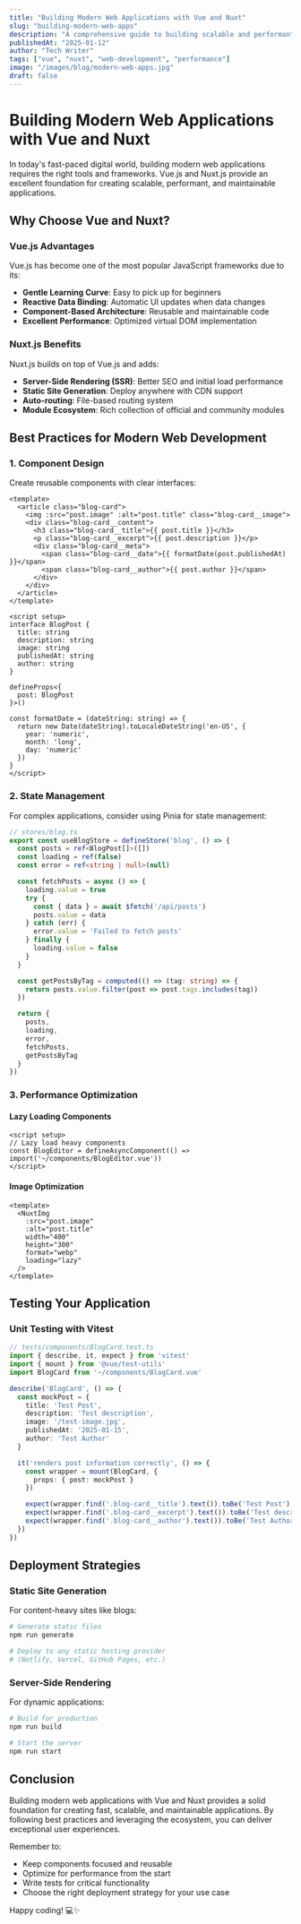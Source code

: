 ```yaml
---
title: "Building Modern Web Applications with Vue and Nuxt"
slug: "building-modern-web-apps"
description: "A comprehensive guide to building scalable and performant web applications using Vue.js and Nuxt.js"
publishedAt: "2025-01-12"
author: "Tech Writer"
tags: ["vue", "nuxt", "web-development", "performance"]
image: "/images/blog/modern-web-apps.jpg"
draft: false
---
```


# Building Modern Web Applications with Vue and Nuxt

In today's fast-paced digital world, building modern web applications requires the right tools and frameworks. Vue.js and Nuxt.js provide an excellent foundation for creating scalable, performant, and maintainable applications.

## Why Choose Vue and Nuxt?

### Vue.js Advantages

Vue.js has become one of the most popular JavaScript frameworks due to its:

- **Gentle Learning Curve**: Easy to pick up for beginners
- **Reactive Data Binding**: Automatic UI updates when data changes
- **Component-Based Architecture**: Reusable and maintainable code
- **Excellent Performance**: Optimized virtual DOM implementation

### Nuxt.js Benefits

Nuxt.js builds on top of Vue.js and adds:

- **Server-Side Rendering (SSR)**: Better SEO and initial load performance
- **Static Site Generation**: Deploy anywhere with CDN support
- **Auto-routing**: File-based routing system
- **Module Ecosystem**: Rich collection of official and community modules

## Best Practices for Modern Web Development

### 1. Component Design

Create reusable components with clear interfaces:

```vue
<template>
  <article class="blog-card">
    <img :src="post.image" :alt="post.title" class="blog-card__image">
    <div class="blog-card__content">
      <h3 class="blog-card__title">{{ post.title }}</h3>
      <p class="blog-card__excerpt">{{ post.description }}</p>
      <div class="blog-card__meta">
        <span class="blog-card__date">{{ formatDate(post.publishedAt) }}</span>
        <span class="blog-card__author">{{ post.author }}</span>
      </div>
    </div>
  </article>
</template>

<script setup>
interface BlogPost {
  title: string
  description: string
  image: string
  publishedAt: string
  author: string
}

defineProps<{
  post: BlogPost
}>()

const formatDate = (dateString: string) => {
  return new Date(dateString).toLocaleDateString('en-US', {
    year: 'numeric',
    month: 'long',
    day: 'numeric'
  })
}
</script>
```

### 2. State Management

For complex applications, consider using Pinia for state management:

```typescript
// stores/blog.ts
export const useBlogStore = defineStore('blog', () => {
  const posts = ref<BlogPost[]>([])
  const loading = ref(false)
  const error = ref<string | null>(null)

  const fetchPosts = async () => {
    loading.value = true
    try {
      const { data } = await $fetch('/api/posts')
      posts.value = data
    } catch (err) {
      error.value = 'Failed to fetch posts'
    } finally {
      loading.value = false
    }
  }

  const getPostsByTag = computed(() => (tag: string) => {
    return posts.value.filter(post => post.tags.includes(tag))
  })

  return {
    posts,
    loading,
    error,
    fetchPosts,
    getPostsByTag
  }
})
```

### 3. Performance Optimization

#### Lazy Loading Components

```vue
<script setup>
// Lazy load heavy components
const BlogEditor = defineAsyncComponent(() => import('~/components/BlogEditor.vue'))
</script>
```

#### Image Optimization

```vue
<template>
  <NuxtImg
    :src="post.image"
    :alt="post.title"
    width="400"
    height="300"
    format="webp"
    loading="lazy"
  />
</template>
```

## Testing Your Application

### Unit Testing with Vitest

```typescript
// tests/components/BlogCard.test.ts
import { describe, it, expect } from 'vitest'
import { mount } from '@vue/test-utils'
import BlogCard from '~/components/BlogCard.vue'

describe('BlogCard', () => {
  const mockPost = {
    title: 'Test Post',
    description: 'Test description',
    image: '/test-image.jpg',
    publishedAt: '2025-01-15',
    author: 'Test Author'
  }

  it('renders post information correctly', () => {
    const wrapper = mount(BlogCard, {
      props: { post: mockPost }
    })

    expect(wrapper.find('.blog-card__title').text()).toBe('Test Post')
    expect(wrapper.find('.blog-card__excerpt').text()).toBe('Test description')
    expect(wrapper.find('.blog-card__author').text()).toBe('Test Author')
  })
})
```

## Deployment Strategies

### Static Site Generation

For content-heavy sites like blogs:

```bash
# Generate static files
npm run generate

# Deploy to any static hosting provider
# (Netlify, Vercel, GitHub Pages, etc.)
```

### Server-Side Rendering

For dynamic applications:

```bash
# Build for production
npm run build

# Start the server
npm run start
```

## Conclusion

Building modern web applications with Vue and Nuxt provides a solid foundation for creating fast, scalable, and maintainable applications. By following best practices and leveraging the ecosystem, you can deliver exceptional user experiences.

Remember to:

- Keep components focused and reusable
- Optimize for performance from the start
- Write tests for critical functionality
- Choose the right deployment strategy for your use case

Happy coding! 💻✨ 